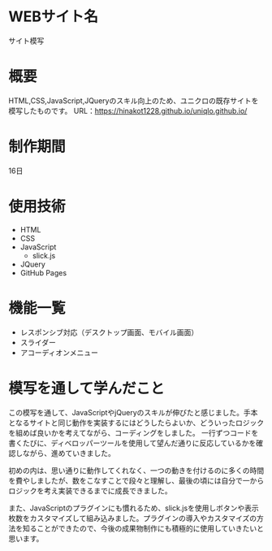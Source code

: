 # WEBサイト名
サイト模写

# 概要
HTML,CSS,JavaScript,JQueryのスキル向上のため、ユニクロの既存サイトを模写したものです。
URL：https://hinakot1228.github.io/uniqlo.github.io/

# 制作期間
16日

# 使用技術
- HTML
- CSS
- JavaScript
  - slick.js
- JQuery
- GitHub Pages

# 機能一覧
- レスポンシブ対応（デスクトップ画面、モバイル画面）
- スライダー
- アコーディオンメニュー

# 模写を通して学んだこと
この模写を通して、JavaScriptやjQueryのスキルが伸びたと感じました。手本となるサイトと同じ動作を実装するにはどうしたらよいか、どういったロジックを組めば良いかを考えてながら、コーディングをしました。
一行ずつコードを書くたびに、ディベロッパーツールを使用して望んだ通りに反応しているかを確認しながら、進めていきました。

初めの内は、思い通りに動作してくれなく、一つの動きを付けるのに多くの時間を費やしましたが、数をこなすことで段々と理解し、最後の頃には自分で一からロジックを考え実装できるまでに成長できました。

また、JavaScriptのプラグインにも慣れるため、slick.jsを使用しボタンや表示枚数をカスタマイズして組み込みました。プラグインの導入やカスタマイズの方法を知ることができたので、今後の成果物制作にも積極的に使用していきたいと思います。

